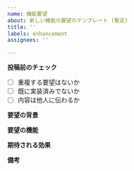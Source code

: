 ```yaml
---
name: 機能要望
about: 新しい機能の要望のテンプレート (暫定)
title: ''
labels: enhancement
assignees: ''

---
```


**投稿前のチェック**
- [  ] 重複する要望はないか
- [  ] 既に実装済みでないか
- [  ] 内容は他人に伝わるか

**要望の背景**

<!-- その機能が欲しい理由や背景を記載 -->

**要望の機能**

<!-- 欲しい機能を記載 -->
<!-- 画像などがあると分かりやすい -->

**期待される効果**

<!-- 機能の実装によりどのような良いことが起こるかを記載 -->

**備考**

<!-- 機能の実装にあたっての注意点やその他コメントを記載 -->
